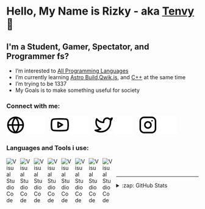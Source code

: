 # Hello, My Name is Rizky - aka [Tenvy][website] 👋 

## I'm a Student, Gamer, Spectator, and Programmer fs?

- I’m interested to [All Programming Languages][a]
- I’m currently learning [Astro Build][b],[Qwik.js][c], and [C++][d] at the same time
- I’m trying to be 1337
- My Goals is to make something useful for society
### Connect with me:

[![website](./img/globe-light.svg)](https://tenvy.github.io/tenvyweb/#gh-light-mode-only)
[![website](./img/globe-dark.svg)](https://tenvy.github.io/tenvyweb/#gh-dark-mode-only)
&nbsp;&nbsp;
[![website](./img/youtube-light.svg)](https://www.youtube.com/channel/UCT7iPridKiArQ0UB21DEmgQ#gh-light-mode-only)
[![website](./img/youtube-dark.svg)](https://www.youtube.com/channel/UCT7iPridKiArQ0UB21DEmgQ#gh-dark-mode-only)
&nbsp;&nbsp;
[![website](./img/twitter-light.svg)](https://twitter.com/tenvysen#gh-light-mode-only)
[![website](./img/twitter-dark.svg)](https://twitter.com/tenvysen#gh-dark-mode-only)
&nbsp;&nbsp;
[![website](./img/instagram-light.svg)](https://www.instagram.com/riskiksn/#gh-light-mode-only)
[![website](./img/instagram-dark.svg)](https://www.instagram.com/riskiksn/#gh-dark-mode-only)

### Languages and Tools i use:

[<img align="left" alt="Visual Studio Code" width="26px" src="https://cdn.jsdelivr.net/gh/devicons/devicon/icons/vscode/vscode-original.svg" style="padding-right:10px;" />][e]
[<img align="left" alt="Visual Studio Code" width="26px" src="https://cdn-icons-png.flaticon.com/512/732/732212.png" style="padding-right:10px;" />][f]
[<img align="left" alt="Visual Studio Code" width="26px" src="https://cdn4.iconfinder.com/data/icons/social-media-logos-6/512/121-css3-512.png" style="padding-right:10px;" />][g]
[<img align="left" alt="Visual Studio Code" width="26px" src="https://cdn.worldvectorlogo.com/logos/javascript-1.svg" style="padding-right:10px;" />][h]
[<img align="left" alt="Visual Studio Code" width="26px" src="https://upload.wikimedia.org/wikipedia/commons/thumb/a/a7/React-icon.svg/2300px-React-icon.svg.png" style="padding-right:10px;" />][i]

[<img align="left" alt="Visual Studio Code" width="26px" src="https://images-wixmp-ed30a86b8c4ca887773594c2.wixmp.com/f/73a0c553-6659-4fcc-8538-362b25615ee4/d3d20ly-56050e43-c8f1-477d-97a5-3f66424db4b0.png?token=eyJ0eXAiOiJKV1QiLCJhbGciOiJIUzI1NiJ9.eyJzdWIiOiJ1cm46YXBwOjdlMGQxODg5ODIyNjQzNzNhNWYwZDQxNWVhMGQyNmUwIiwiaXNzIjoidXJuOmFwcDo3ZTBkMTg4OTgyMjY0MzczYTVmMGQ0MTVlYTBkMjZlMCIsIm9iaiI6W1t7InBhdGgiOiJcL2ZcLzczYTBjNTUzLTY2NTktNGZjYy04NTM4LTM2MmIyNTYxNWVlNFwvZDNkMjBseS01NjA1MGU0My1jOGYxLTQ3N2QtOTdhNS0zZjY2NDI0ZGI0YjAucG5nIn1dXSwiYXVkIjpbInVybjpzZXJ2aWNlOmZpbGUuZG93bmxvYWQiXX0.kW8WkEZUACWXVMdL6QHObLvDHk5yPY0lKk5lMuuyR4Q" style="padding-right:10px;" />][j]
[<img align="left" alt="Visual Studio Code" width="26px" src="https://cdn-icons-png.flaticon.com/512/6132/6132222.png" style="padding-right:10px;" />][k]
[<img align="left" alt="Visual Studio Code" width="26px" src="https://upload.wikimedia.org/wikipedia/commons/thumb/5/59/Visual_Studio_Icon_2019.svg/2060px-Visual_Studio_Icon_2019.svg.png" style="padding-right:10px;" />][l]


<br />
<br />

---

<details>
  <summary>:zap: GitHub Stats</summary>

  <img align="left" alt="Tenvy GitHub Stats" src="https://github-readme-stats.vercel.app/api?username=Tenvy&show_icons=true&hide_border=false&title_color=ff652f&icon_color=FFE400&bg_color=09131B&text_color=ffffff&border_color=0c1a25" />

</details>

[website]: https://tenvy.github.io/tenvyweb/
[a]: https://en.wikipedia.org/wiki/Programming_language
[b]: https://astro.build/
[c]: https://qwik.builder.io/
[d]: https://en.wikipedia.org/wiki/C%2B%2B
[e]: https://code.visualstudio.com/
[f]: https://id.wikipedia.org/wiki/HTML
[g]: https://en.wikipedia.org/wiki/CSS
[h]: https://www.javascript.com/
[i]: https://reactjs.org/
[j]: https://www.cheatengine.org/
[k]: https://en.wikipedia.org/wiki/C%2B%2B
[l]: https://visualstudio.microsoft.com/
